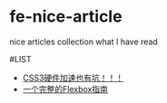 # fe-nice-article
nice articles collection what I have read


#LIST

* [CSS3硬件加速也有坑！！！](http://div.io/topic/1348)
* [一个完整的Flexbox指南](http://www.w3cplus.com/css3/a-guide-to-flexbox-new.html)
